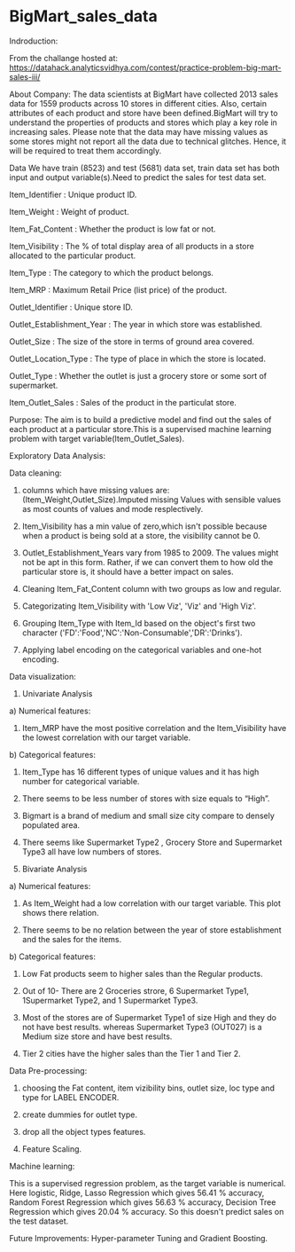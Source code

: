 # BigMart_sales_data
Indroduction:

From the challange hosted at: https://datahack.analyticsvidhya.com/contest/practice-problem-big-mart-sales-iii/


About Company: The data scientists at BigMart have collected 2013 sales data for 1559 products across 10 stores in different cities. Also, certain attributes of each product and store have been defined.BigMart will try to understand the properties of products and stores which play a key role in increasing sales. Please note that the data may have missing values as some stores might not report all the data due to technical glitches. Hence, it will be required to treat them accordingly.
 
Data We have train (8523) and test (5681) data set, train data set has both input and output variable(s).Need to predict the sales for test data set.

Item_Identifier : Unique product ID.

Item_Weight : Weight of product.

Item_Fat_Content : Whether the product is low fat or not.

Item_Visibility : The % of total display area of all products in a store allocated to the particular product.

Item_Type : The category to which the product belongs.

Item_MRP : Maximum Retail Price (list price) of the product.

Outlet_Identifier : Unique store ID.

Outlet_Establishment_Year : The year in which store was established.

Outlet_Size : The size of the store in terms of ground area covered.

Outlet_Location_Type : The type of place in which the store is located.

Outlet_Type : Whether the outlet is just a grocery store or some sort of supermarket.

Item_Outlet_Sales : Sales of the product in the particulat store.

Purpose:
The aim is to build a predictive model and find out the sales of each product at a particular store.This is a supervised machine learning problem with target variable(Item_Outlet_Sales).

Exploratory Data Analysis:

Data cleaning:

1. columns which have missing values are:(Item_Weight,Outlet_Size).Imputed missing Values with sensible values as most counts of values and mode resplectively.

2. Item_Visibility has a min value of zero,which isn't possible because when a product is being sold at a store, the visibility cannot be 0.

3. Outlet_Establishment_Years vary from 1985 to 2009. The values might not be apt in this form. Rather, if we can convert them to how old the particular store is, it should have a better impact on sales.

4. Cleaning Item_Fat_Content column with two groups as low and regular.

5. Categorizating  Item_Visibility with 'Low Viz', 'Viz' and 'High Viz'.

6. Grouping Item_Type with Item_Id based on the object's first two character ('FD':'Food','NC':'Non-Consumable','DR':'Drinks').

7. Applying label encoding on the categorical variables and one-hot encoding. 

Data visualization:


1. Univariate Analysis

a) Numerical features:

1.  Item_MRP have the most positive correlation and the Item_Visibility have the lowest correlation with our target variable.

b) Categorical features:

1. Item_Type has 16 different types of unique values and it has high number for categorical variable.

2. There seems to be less number of stores with size equals to “High”.

3. Bigmart is a brand of medium and small size city compare to densely populated area.

4. There seems like Supermarket Type2 , Grocery Store and Supermarket Type3 all have low numbers of stores.

2. Bivariate Analysis

a) Numerical features:

1. As Item_Weight had a low correlation with our target variable. This plot shows there relation.

2. There seems to be no relation between the year of store establishment and the sales for the items.

b) Categorical features:

1. Low Fat products seem to higher sales than the Regular products.

2. Out of 10- There are 2 Groceries strore, 6 Supermarket Type1, 1Supermarket Type2, and 1 Supermarket Type3.

3. Most of the stores are of Supermarket Type1 of size High and they do not have best results. whereas Supermarket Type3 (OUT027) is a Medium size store and have best results.

4. Tier 2 cities have the higher sales than the Tier 1 and Tier 2.

Data Pre-processing:

1. choosing the Fat content, item vizibility bins, outlet size, loc type and type for LABEL ENCODER.

2. create dummies for outlet type.

3. drop all the object types features.

4. Feature Scaling.

Machine learning:

This is a supervised regression problem, as the target variable is numerical. Here logistic, Ridge, Lasso Regression which gives 56.41 % accuracy, Random Forest Regression which gives 56.63 % accuracy, Decision Tree Regression which gives 20.04 % accuracy.
So this doesn't predict sales on the test dataset.

Future Improvements:
Hyper-parameter Tuning and Gradient Boosting.
